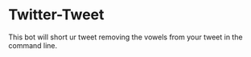 # Twitter-Tweet
This bot will short ur tweet removing the vowels from your tweet in the command line.
